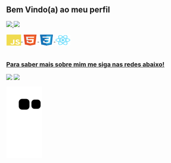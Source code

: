 ## Bem Vindo(a) ao meu perfil

<div>
  <a href="https://github.com/Pereirajhon">
  <img height="180em" src="https://github-readme-stats.vercel.app/api?username=Pereirajhon&show_icons=true&theme=tokyonight&include_all_commits=true&count_private=true"
   />
    
  <img height="180em" src="https://github-readme-stats.vercel.app/api/top-langs/?username=Pereirajhon&layout=compact&langs_count=6&theme=tokyonight"/>
</div>
<div style="display: inline_block"><br>
  <img align="center" alt="Js" height="30" width="40" src="https://raw.githubusercontent.com/devicons/devicon/master/icons/javascript/javascript-plain.svg">
  <img align="center" alt="HTML" height="30" width="40" src="https://raw.githubusercontent.com/devicons/devicon/master/icons/html5/html5-original.svg">
  <img align="center" alt="CSS" height="30" width="40" src="https://raw.githubusercontent.com/devicons/devicon/master/icons/css3/css3-original.svg">
  <img align="center" alt="ReactJs" height="30" width="40" src="https://raw.githubusercontent.com/devicons/devicon/master/icons/react/react-original.svg">
</div>
 
 <br>
 
  ### Para saber mais sobre mim me siga nas redes abaixo!
 
<div> 
  <a href = "mailto:jvpereira1010@gmail.com"><img src="https://img.shields.io/badge/-Gmail-%23333?style=for-the-badge&logo=gmail&logoColor=white" target="_blank"></a>
  <a href="https://www.linkedin.com/in/jo%C3%A3o-vitor-pereira-57b40a218/" target="_blank"><img src="https://img.shields.io/badge/-LinkedIn-%230077B5?style=for-the-badge&logo=linkedin&logoColor=white" target="_blank"></a> 
 
  ![Snake animation](https://github.com/Pereirajhon/Pereirajhon/blob/output/github-contribution-grid-snake.svg)

</div>
